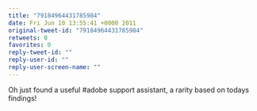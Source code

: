 ```yaml
---
title: "79184964431785984"
date: Fri Jun 10 13:55:41 +0000 2011
original-tweet-id: "79184964431785984"
retweets: 0
favorites: 0
reply-tweet-id: ""
reply-user-id: ""
reply-user-screen-name: ""
---
```

Oh just found a useful #adobe support assistant, a rarity based on todays findings!
